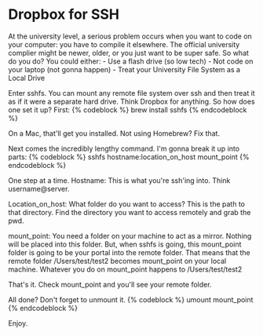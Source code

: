 # Dropbox for SSH

At the university level, a serious problem occurs when you want to code on your computer: you have to compile it elsewhere. The official university complier might be newer, older, or you just want to be super safe. So what do you do? You could either:
	- Use a flash drive (so low tech)
	- Not code on your laptop (not gonna happen)
	- Treat your University File System as a Local Drive

Enter sshfs. You can mount any remote file system over ssh and then treat it as if it were a separate hard drive. Think Dropbox for anything. So how does one set it up?
First:
{% codeblock %}
brew install sshfs
{% endcodeblock %}

On a Mac, that'll get you installed. Not using Homebrew? Fix that.

Next comes the incredibly lengthy command. I'm gonna break it up into parts:
{% codeblock %}
sshfs hostname:location_on_host mount_point
{% endcodeblock %}

One step at a time.
Hostname: This is what you're ssh'ing into. Think username@server.

Location_on_host: What folder do you want to access? This is the path to that directory. Find the directory you want to access remotely and grab the pwd.

mount_point: You need a folder on your machine to act as a mirror. Nothing will be placed into this folder. But, when sshfs is going, this mount_point folder is going to be your portal into the remote folder. That means that the remote folder /Users/test/test2 becomes mount_point on your local machine. Whatever you do on mount_point happens to /Users/test/test2

That's it. Check mount_point and you'll see your remote folder.

All done? Don't forget to unmount it.
{% codeblock %}
umount mount_point
{% endcodeblock %}

Enjoy.

